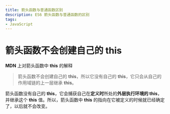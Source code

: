```yaml
---
title: 箭头函数与普通函数区别
description: ES6 箭头函数与普通函数的区别
tags:
- JavaScript
---
```


# 箭头函数不会创建自己的 this

**MDN** 上对箭头函数中 **this** 的解释<br>

> 箭头函数不会创建自己的 **this**，所以它没有自己的 **this**，它只会从自己的作用域链的上一层继承 **this**。

箭头函数没有自己的 **this**，它会捕获自己在**定义时**所处的**外层执行环境的 this**，并继承这个 **this** 值。所以，箭头函数中 **this** 的指向在它被定义的时候就已经确定了，以后就不会改变。<br>

